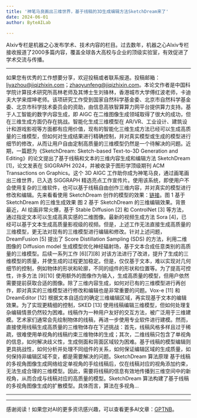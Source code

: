 ```yaml
---
title: '神笔马良画出三维世界，基于线稿的3D生成编辑方法SketchDream来了'
date: 2024-06-01
author: ByteAILab

---
```


AIxiv专栏是机器之心发布学术、技术内容的栏目。过去数年，机器之心AIxiv专栏接收报道了2000多篇内容，覆盖全球各大高校与企业的顶级实验室，有效促进了学术交流与传播。

---
如果您有优秀的工作想要分享，欢迎投稿或者联系报道。投稿邮箱：liyazhou@jiqizhixin.com；zhaoyunfeng@jiqizhixin.com。本论文作者是中国科学院计算技术研究所高林老师及其博士生刘锋林，香港城市大学傅红波老师，卡迪夫大学来煜坤老师。该项研究工作受到国家自然科学基金委、北京市自然科学基金委、北京市科学技术委员会的资助，由信息高铁智算算力网平台提供算力支持。基于人工智能的数字内容生成，即 AIGC 在二维图像生成领域取得了很大的成功，但在三维生成方面仍存在挑战。智能化生成三维模型在 AR/VR、工业设计、建筑设计和游戏影视等方面都有应用价值，现有的智能化三维生成方法已经可以生成高质量的三维模型，但如何对生成结果进行精确控制，并对真实模型或生成的模型进行细节的修改，从而让用户自由定制高质量的三维模型仍然是一个待解决的问题。近期，一篇题为《SketchDream: Sketch-based Text-to-3D Generation and Editing》的论文提出了基于线稿和文本的三维内容生成和编辑方法 SketchDream [1]，论文发表在 SIGGRAPH 2024，并被收录于图形学顶级期刊 ACM Transactions on Graphics。这个 3D AIGC 工作助你成为神笔马良，通过画笔画出三维世界，已入选 SIGGRAPH 精选亮点工作宣传片。使用该系统，即使用户不会使用复杂的三维软件，也可以基于线稿自由创作三维内容，并对真实的模型进行修改和编辑。先来看看使用 SketchDream 创作的模型的效果：[链接](https://mp.weixin.qq.com/s/OwoUQpx9QlEf6LhfiwGN8Q)。图 1 基于 SketchDream 的三维生成效果 图 2 基于 SketchDream 的三维编辑效果。背景 最近，AI 绘画非常火爆，基于 Stable Diffusion [2] 和 ControlNet [3] 等方法，通过指定文本可以生成高真实感的二维图像。最新的视频生成方法 Sora [4]，已经可以基于文本生成高质量影视级的视频。但是，上述工作无法直接生成高质量的三维模型，更无法对现有的三维模型进行编辑和修改。针对上述问题，DreamFusion [5] 提出了 Score Distillation Sampling (SDS) 的方法，利用二维图像的 Diffusion model 生成模型优化神经辐射场，基于文本合成任意类别的高质量的三维模型。后续一系列工作 [6][7][8] 对该方法进行了改进，提升了生成的三维模型的质量，并使生成的过程更加稳定。但是，仅仅基于文本，难以实现对几何细节的控制，例如物体的形状和轮廓，不同的组件的形状和位置等。为了提高可控性，许多方法 [9][10] 使用额外的图像作为输入，生成高质量的模型，但用户依然需要提前获取合适的图像。除了三维内容生成，如何对已有的三维模型进行再创作，即对真实的三维模型进行修改和编辑也是非常重要的问题。Vox-e [11] 和 DreamEditor [12] 根据文本自适应的确定三维编辑区域，再实现基于文本的编辑效果。为了实现更精细的控制，SKED [13] 使用线稿编辑三维模型，但如何处理复杂编辑情景仍然较为困难。线稿作为一种用户友好的交互方法，被广泛用于三维建模。艺术家们通常会先绘制物体的线稿，再进一步使用专业软件进行建模。然而，直接使用线稿生成高质量的三维物体存在下述挑战：首先，线稿风格多样且过于稀疏，很难使用单视角的线稿约束三维物体的生成；其次，二维线稿只包含了单视角的信息，如何解决歧义性，生成侧面和背面区域较为困难。基于线稿的模型编辑则更具挑战性，如何分析并处理不同组件的关系，如何保证编辑区域的生成质量，如何保持非编辑区域不变，都是需要解决的问题。SketchDream 算法原理 基于线稿的多视角图像生成网络给定单视角的手绘线稿后，仅在线稿对应的视角添加约束，无法生成合理的三维模型。因此，需要将线稿的信息有效地传播到三维空间中的新视角，从而合成与线稿对应的高质量的模型。SketchDream 算法构建了基于线稿的多视角图像生成的扩散模型。具体而言，算法在多视角...

---
---
感谢阅读！如果您对AI的更多资讯感兴趣，可以查看更多AI文章：[GPTNB](https://gptnb.com)。